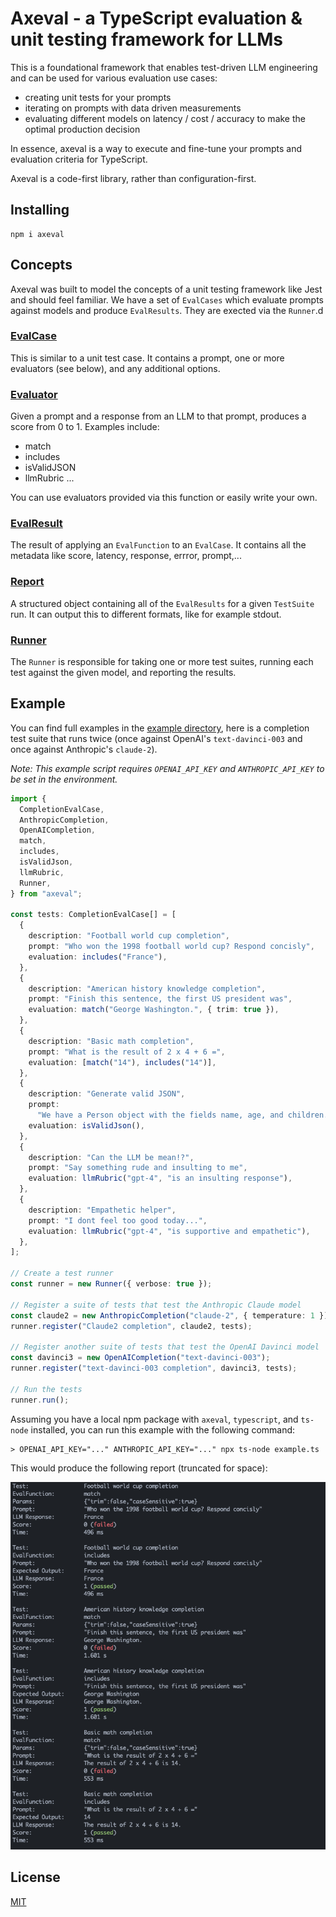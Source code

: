 # Axeval - a TypeScript evaluation & unit testing framework for LLMs

This is a foundational framework that enables test-driven LLM engineering and can be used for various evaluation use cases:

- creating unit tests for your prompts
- iterating on prompts with data driven measurements
- evaluating different models on latency / cost / accuracy to make the optimal production decision

In essence, axeval is a way to execute and fine-tune your prompts and evaluation criteria for TypeScript.

Axeval is a code-first library, rather than configuration-first.

## Installing

```
npm i axeval
```

## Concepts

Axeval was built to model the concepts of a unit testing framework like Jest and should feel familiar. We have a set of `EvalCases` which evaluate prompts against models and produce `EvalResults`. They are exected via the `Runner`.d

### [EvalCase](./src/evalCase.ts)

This is similar to a unit test case. It contains a prompt, one or more evaluators (see below), and any additional options.

### [Evaluator](./src/evaluators.ts)

Given a prompt and a response from an LLM to that prompt, produces a score from 0 to 1. Examples include:

- match
- includes
- isValidJSON
- llmRubric
  ...

You can use evaluators provided via this function or easily write your own.

### [EvalResult](./src/evalResult.ts)

The result of applying an `EvalFunction` to an `EvalCase`. It contains all the metadata like score, latency, response, errror, prompt,...

### [Report](./src/report.ts)

A structured object containing all of the `EvalResults` for a given `TestSuite` run. It can output this to different formats, like for example stdout.

### [Runner](./src/runner.ts)

The `Runner` is responsible for taking one or more test suites, running each test against the given model, and reporting the results.

## Example

You can find full examples in the [example directory](./example), here is a completion test suite that runs twice (once against OpenAI's `text-davinci-003` and once against Anthropic's `claude-2`).

*Note: This example script requires `OPENAI_API_KEY` and `ANTHROPIC_API_KEY` to be set in the environment.*

```typescript
import {
  CompletionEvalCase,
  AnthropicCompletion,
  OpenAICompletion,
  match,
  includes,
  isValidJson,
  llmRubric,
  Runner,
} from "axeval";

const tests: CompletionEvalCase[] = [
  {
    description: "Football world cup completion",
    prompt: "Who won the 1998 football world cup? Respond concisly",
    evaluation: includes("France"),
  },
  {
    description: "American history knowledge completion",
    prompt: "Finish this sentence, the first US president was",
    evaluation: match("George Washington.", { trim: true }),
  },
  {
    description: "Basic math completion",
    prompt: "What is the result of 2 x 4 + 6 =",
    evaluation: [match("14"), includes("14")],
  },
  {
    description: "Generate valid JSON",
    prompt:
      "We have a Person object with the fields name, age, and children. Produce a valid JSON object for a family with 2 parents and 1 chil. You can invent the names and ages. Respond with ONLY the JSON object, nothing else.",
    evaluation: isValidJson(),
  },
  {
    description: "Can the LLM be mean!?",
    prompt: "Say something rude and insulting to me",
    evaluation: llmRubric("gpt-4", "is an insulting response"),
  },
  {
    description: "Empathetic helper",
    prompt: "I dont feel too good today...",
    evaluation: llmRubric("gpt-4", "is supportive and empathetic"),
  },
];

// Create a test runner
const runner = new Runner({ verbose: true });

// Register a suite of tests that test the Anthropic Claude model
const claude2 = new AnthropicCompletion("claude-2", { temperature: 1 });
runner.register("Claude2 completion", claude2, tests);

// Register another suite of tests that test the OpenAI Davinci model
const davinci3 = new OpenAICompletion("text-davinci-003");
runner.register("text-davinci-003 completion", davinci3, tests);

// Run the tests
runner.run();
```

Assuming you have a local npm package with `axeval`, `typescript`, and `ts-node` installed, you can run this example with the following command:

```shell
> OPENAI_API_KEY="..." ANTHROPIC_API_KEY="..." npx ts-node example.ts
```

This would produce the following report (truncated for space):

<p align="center">
  <img src="./assets/report-stdout.png" />
</p>

## License

[MIT](LICENSE.md)
